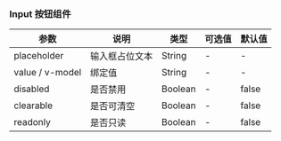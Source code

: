 ### Input 按钮组件

|  参数  | 说明    |  类型   |  可选值  |  默认值   |
|--------|--------|--------|--------|--------|
| placeholder | 输入框占位文本 |   String   | - | - |
| value / v-model | 绑定值 |   String   | - | - |
| disabled | 是否禁用 |   Boolean   | - | false |
| clearable | 是否可清空 |   Boolean   | - | false |
| readonly | 是否只读 |   Boolean   | - | false |
